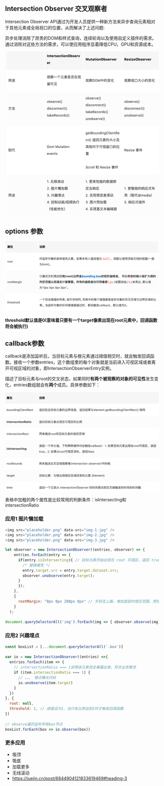 ## Intersection Observer 交叉观察者


Intersection Observer API通过为开发人员提供一种新方法来异步查询元素相对于其他元素或全局视口的位置，从而解决了上述问题:

异步处理消除了昂贵的DOM和样式查询，连续轮询以及使用自定义插件的需求。
通过消除对这些方法的需求，可以使应用程序显着降低CPU，GPU和资源成本。


![](./img/浏览器观察者API.png)

## options 参数

![](./img/Intersection参数.png)

**threshold默认值是0(意味着只要有一个target像素出现在root元素中，回调函数将会被执行)**

## callback参数

callback是添加监听后，当目标元素与根元素通过阈值相交时，就会触发回调函数。接收一个参数entries，这个数组里的每个对象就是当前进入可视区域或者离开可视区域的对象，即IntersectionObserverEntry实例。

描述了目标元素与root的交叉状态，如果同时**有两个被观察的对象的可见性**发生变化，entries数组就会有**两个**成员。具体参数如下：

![](./img/Intersection回调参数.png)

表格中加粗的两个属性是比较常用的判断条件：isIntersecting和intersectionRatio


### 应用1 图片懒加载

```js
<img src="placeholder.png" data-src="img-1.jpg" />
<img src="placeholder.png" data-src="img-2.jpg" />
<img src="placeholder.png" data-src="img-3.jpg" />
```
```js
let observer = new IntersectionObserver((entries, observer) => { 
    entries.forEach(entry => {
      if(entry.isIntersecting){ // 目标元素开始出现在 root 可视区，返回 true
        /* 替换属性 */
        entry.target.src = entry.target.dataset.src;
        observer.unobserve(entry.target);
      }
      });
    }, 
    {
      rootMargin: "0px 0px 200px 0px" // 手机往上画，增加底部的感应范围，预加载图片
    }
  );

document.querySelectorAll('img').forEach(img => { observer.observe(img) });

```

### 应用2 兴趣埋点

```js
const boxList = [...document.querySelectorAll('.box')]

var io = new IntersectionObserver((entries) =>{
  entries.forEach(item => {
    // intersectionRatio === 1说明该元素完全暴露出来，符合业务需求
    if (item.intersectionRatio === 1) {
      // 。。。 埋点曝光代码
      io.unobserve(item.target)
    }
  })
}, {
  root: null,
  threshold: 1, // 阀值设为1，当只有比例达到1时才触发回调函数
})

// observe遍历监听所有box节点
boxList.forEach(box => io.observe(box))
```

### 更多应用


- 吸顶
- 吸底
- 加载更多
- 无线滚动
- https://juejin.cn/post/6844904121833619469#heading-3